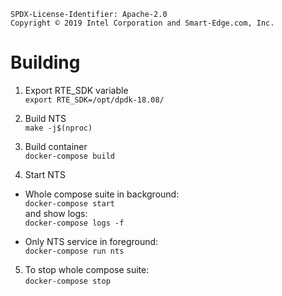 ```text
SPDX-License-Identifier: Apache-2.0
Copyright © 2019 Intel Corporation and Smart-Edge.com, Inc.
```

# Building
1. Export RTE\_SDK variable \
`export RTE_SDK=/opt/dpdk-18.08/`

2. Build NTS \
`make -j$(nproc)`

3. Build container \
`docker-compose build`

4. Start NTS
* Whole compose suite in background: \
`docker-compose start` \
and show logs: \
`docker-compose logs -f`

* Only NTS service in foreground: \
`docker-compose run nts`

5. To stop whole compose suite: \
`docker-compose stop`
